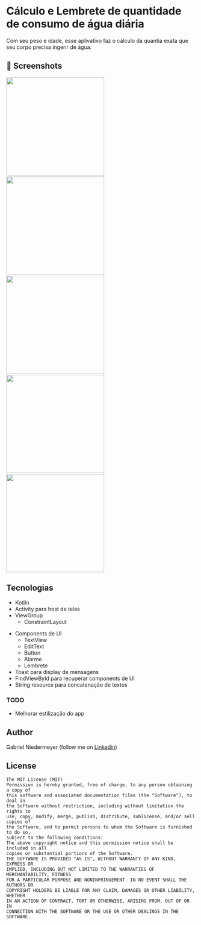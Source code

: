 # Cálculo e Lembrete de quantidade de consumo de água diária 
Com seu peso e idade, esse aplivativo faz o cálculo da quantia exata que seu corpo precisa ingerir de água.

## :camera_flash: Screenshots
<!-- You can add more screenshots here if you like -->
<img src="/result/iMAGE1.png" width="260">&emsp;<img src="/result/iMAGE2.png" width="260">&emsp;<img src="/result/iMAGE3.png" width="260">&emsp;<img src="/result/iMAGE4.png" width="260">&emsp;<img src="/result/iMAGE5.png" width="260">
## Tecnologias
* Kotlin
* Activity para host de telas
* ViewGroup
    * ConstraintLayout
   
- Components de UI
    - TextView
    - EditText
    - Button
    - Alarme
    - Lembrete 
- Toast para display de mensagens
- FindViewById para recuperar components de UI
- String resource para concatenação de textos


### TODO
- Melhorar estilização do app

## Author
Gabriel Niedermeyer (follow me on [Linkedin](https://www.linkedin.com/in/gabriel-niedermeyer/))

## License
```
The MIT License (MIT)
Permission is hereby granted, free of charge, to any person obtaining a copy of
this software and associated documentation files (the "Software"), to deal in
the Software without restriction, including without limitation the rights to
use, copy, modify, merge, publish, distribute, sublicense, and/or sell copies of
the Software, and to permit persons to whom the Software is furnished to do so,
subject to the following conditions:
The above copyright notice and this permission notice shall be included in all
copies or substantial portions of the Software.
THE SOFTWARE IS PROVIDED "AS IS", WITHOUT WARRANTY OF ANY KIND, EXPRESS OR
IMPLIED, INCLUDING BUT NOT LIMITED TO THE WARRANTIES OF MERCHANTABILITY, FITNESS
FOR A PARTICULAR PURPOSE AND NONINFRINGEMENT. IN NO EVENT SHALL THE AUTHORS OR
COPYRIGHT HOLDERS BE LIABLE FOR ANY CLAIM, DAMAGES OR OTHER LIABILITY, WHETHER
IN AN ACTION OF CONTRACT, TORT OR OTHERWISE, ARISING FROM, OUT OF OR IN
CONNECTION WITH THE SOFTWARE OR THE USE OR OTHER DEALINGS IN THE SOFTWARE.
```
